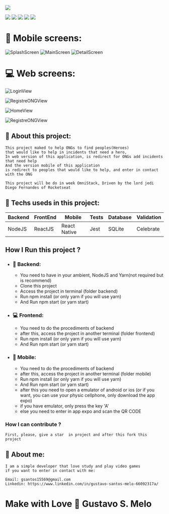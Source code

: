 <p text-align='center'>
    <img alig='center' src='https://user-images.githubusercontent.com/45046288/77839744-d18c1980-7155-11ea-9769-bd8009f8ad73.png'/>
</p>

![](https://img.shields.io/github/license/GustavoSMelo/BeTheHero?style=for-the-badge)
![](https://img.shields.io/badge/Backend-NodeJS-green?style=for-the-badge&logo=node.js)
![](https://img.shields.io/badge/Frontend-ReactJS-blue?style=for-the-badge&logo=react)
![](https://img.shields.io/badge/Mobile-React%20Native-9cf?style=for-the-badge&logo=react)
![](https://img.shields.io/badge/Database-SQLite-orange?style=for-the-badge)

# :iphone: Mobile screens:

![SplashScreen](https://user-images.githubusercontent.com/45046288/77839936-f8e3e600-7157-11ea-837c-17590d71753f.jpg)
![MainScreen](https://user-images.githubusercontent.com/45046288/77839942-0bf6b600-7158-11ea-9713-55426a834bd4.jpg)
![DetailScreen](https://user-images.githubusercontent.com/45046288/77839956-36487380-7158-11ea-8136-b671dd906d7a.jpg)

# :computer: Web screens:

![LoginView](https://user-images.githubusercontent.com/45046288/77839969-655ee500-7158-11ea-8323-6713a0509454.png)

![RegistreONGView](https://user-images.githubusercontent.com/45046288/77839976-73146a80-7158-11ea-9c43-96710d9263ac.png)

![HomeView](https://user-images.githubusercontent.com/45046288/77839979-7b6ca580-7158-11ea-968f-1db3c840a6ea.png)

![RegistreONGView](https://user-images.githubusercontent.com/45046288/77839981-8293b380-7158-11ea-8a70-457146fc9da1.png)

## :memo: About this project:

    This project maked to help ONGs to find peoples(Heroes)
    that would like to help in incidents that need a hero,
    In web version of this application, is redirect for ONGs add incidents that need help
    And the version mobile of this application
    is redirect to peoples that would like to help, and enter in contact with the ONG

    This project will be do in week OmniStack, Driven by the lord jedi Diego Fernandes of Rocketseat

## :rocket: Techs useds in this project:

| Backend | FrontEnd | Mobile       | Tests | Database | Validation |
| ------- | -------- | ------------ | ----- | -------- | ---------- |
| NodeJS  | ReactJS  | React Native | Jest  | SQLite   | Celebrate  |

## How I Run this project ?

- ### :floppy_disk: Backend:

  - You need to have in your ambient, NodeJS and Yarn(not required but is
    recommend)
  - Clone this project
  - Access the project in terminal (folder backend)
  - Run npm install (or only yarn if you will use yarn)
  - And Run npm start (or yarn start)

- ### :computer: Frontend:

  - You need to do the procediments of backend
  - after this, access the project in another terminal (folder frontend)
  - Run npm install (or only yarn if you will use yarn)
  - And Run npm start (or yarn start)

- ### :iphone: Mobile:

  - You need to do the procediments of backend
  - after this, access the project in another terminal (folder mobile)
  - Run npm install (or only yarn if you will use yarn)
  - And Run npm start (or yarn start)
  - after this you need to open a emulator of android or ios (or if you want,
    you can use your physic cellphone, only download the app expo)
  - if you have emulator, only press the key 'A'
  - else you need to enter in app expo and scan the QR CODE

### How I can contribute ?

    First, please, give a star  in project and after this fork this project

## :bust_in_silhouette: About me:

    I am a simple developer that love study and play video games
    if you want to enter in contact with me:

    Email: gsantos15569@gmail.com
    Linkedin: https://www.linkedin.com/in/gustavo-santos-melo-66092317a/

# Make with Love :heartbeat: Gustavo S. Melo
